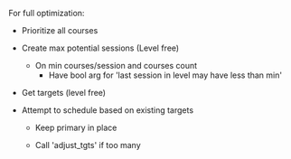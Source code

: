 

For full optimization:

- Prioritize all courses
- Create max potential sessions (Level free)
    - On min courses/session and courses count
        - Have bool arg for 'last session in level may have less than min'
- Get targets (level free)

- Attempt to schedule based on existing targets
    - Keep primary in place


    - Call 'adjust_tgts' if too many
